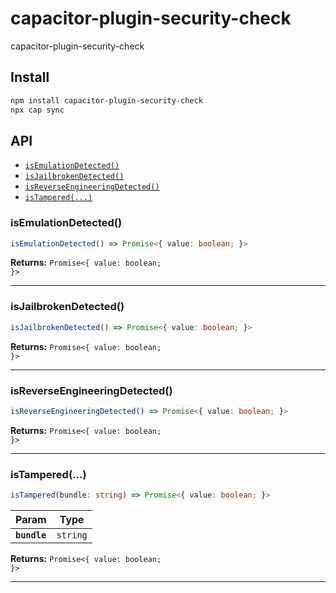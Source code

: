 # capacitor-plugin-security-check

capacitor-plugin-security-check

## Install

```bash
npm install capacitor-plugin-security-check
npx cap sync
```

## API

<docgen-index>

* [`isEmulationDetected()`](#isemulationdetected)
* [`isJailbrokenDetected()`](#isjailbrokendetected)
* [`isReverseEngineeringDetected()`](#isreverseengineeringdetected)
* [`isTampered(...)`](#istampered)

</docgen-index>

<docgen-api>
<!--Update the source file JSDoc comments and rerun docgen to update the docs below-->

### isEmulationDetected()

```typescript
isEmulationDetected() => Promise<{ value: boolean; }>
```

**Returns:** <code>Promise&lt;{ value: boolean; }&gt;</code>

--------------------


### isJailbrokenDetected()

```typescript
isJailbrokenDetected() => Promise<{ value: boolean; }>
```

**Returns:** <code>Promise&lt;{ value: boolean; }&gt;</code>

--------------------


### isReverseEngineeringDetected()

```typescript
isReverseEngineeringDetected() => Promise<{ value: boolean; }>
```

**Returns:** <code>Promise&lt;{ value: boolean; }&gt;</code>

--------------------


### isTampered(...)

```typescript
isTampered(bundle: string) => Promise<{ value: boolean; }>
```

| Param        | Type                |
| ------------ | ------------------- |
| **`bundle`** | <code>string</code> |

**Returns:** <code>Promise&lt;{ value: boolean; }&gt;</code>

--------------------

</docgen-api>
